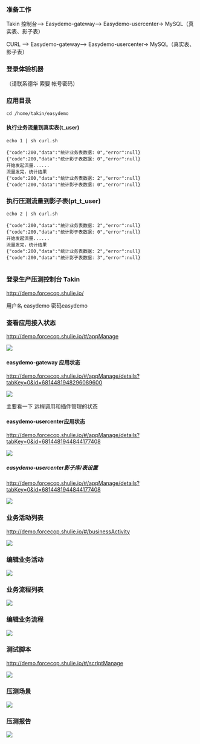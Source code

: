 ### 准备工作

Takin 控制台--> Easydemo-gateway--> Easydemo-usercenter-> MySQL（真实表、影子表）

CURL --> Easydemo-gateway--> Easydemo-usercenter-> MySQL（真实表、影子表）


### 登录体验机器
（请联系德华 索要 帐号密码）

### 应用目录
    cd /home/takin/easydemo  

#### 执行业务流量到真实表(t_user)    
```
echo 1 | sh curl.sh

{"code":200,"data":"统计业务表数据: 0","error":null}
{"code":200,"data":"统计影子表数据: 0","error":null}
开始发起流量......
流量发完，统计结果
{"code":200,"data":"统计业务表数据: 2","error":null}
{"code":200,"data":"统计影子表数据: 0","error":null}

``` 

### 执行压测流量到影子表(pt_t_user)
``` 
echo 2 | sh curl.sh

{"code":200,"data":"统计业务表数据: 2","error":null}
{"code":200,"data":"统计影子表数据: 0","error":null}
开始发起流量......
流量发完，统计结果
{"code":200,"data":"统计业务表数据: 2","error":null}
{"code":200,"data":"统计影子表数据: 3","error":null}
 
```

### 登录生产压测控制台 Takin
http://demo.forcecop.shulie.io/  

用户名 easydemo 密码easydemo

### 查看应用接入状态 

http://demo.forcecop.shulie.io/#/appManage

![](images/1_applist.png)


#### easydemo-gateway 应用状态
http://demo.forcecop.shulie.io/#/appManage/details?tabKey=0&id=6814481948296089600



![](images/2_app_gateway_remote.png)


主要看一下 远程调用和插件管理的状态

#### easydemo-usercenter应用状态
http://demo.forcecop.shulie.io/#/appManage/details?tabKey=0&id=6814481944844177408


![](images/3_app_gateway_plugin.png)


##### easydemo-usercenter影子库/表设置

http://demo.forcecop.shulie.io/#/appManage/details?tabKey=0&id=6814481944844177408

![](images/4_app_usercenter_mirror_info.png)


### 业务活动列表
http://demo.forcecop.shulie.io/#/businessActivity

![](images/5_business_list.png)


### 编辑业务活动


![](images/6_edit_business_list.png)

### 业务流程列表
![](images/business_flow_list.png)

### 编辑业务流程

![](images/edit_flow.png)



### 测试脚本
http://demo.forcecop.shulie.io/#/scriptManage

![](images/script_list.png)


### 压测场景

![](images/pressureTestScene.png)



### 压测报告


![](images/perform_result.png)








